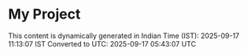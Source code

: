 # My Project

This content is dynamically generated in Indian Time (IST): 2025-09-17 11:13:07 IST
Converted to UTC: 2025-09-17 05:43:07 UTC
